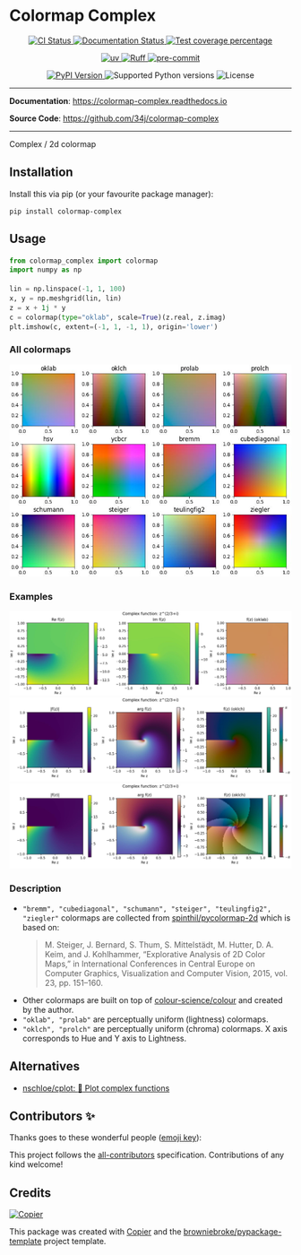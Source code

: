 # Colormap Complex

<p align="center">
  <a href="https://github.com/34j/colormap-complex/actions/workflows/ci.yml?query=branch%3Amain">
    <img src="https://img.shields.io/github/actions/workflow/status/34j/colormap-complex/ci.yml?branch=main&label=CI&logo=github&style=flat-square" alt="CI Status" >
  </a>
  <a href="https://colormap-complex.readthedocs.io">
    <img src="https://img.shields.io/readthedocs/colormap-complex.svg?logo=read-the-docs&logoColor=fff&style=flat-square" alt="Documentation Status">
  </a>
  <a href="https://codecov.io/gh/34j/colormap-complex">
    <img src="https://img.shields.io/codecov/c/github/34j/colormap-complex.svg?logo=codecov&logoColor=fff&style=flat-square" alt="Test coverage percentage">
  </a>
</p>
<p align="center">
  <a href="https://github.com/astral-sh/uv">
    <img src="https://img.shields.io/endpoint?url=https://raw.githubusercontent.com/astral-sh/uv/main/assets/badge/v0.json" alt="uv">
  </a>
  <a href="https://github.com/astral-sh/ruff">
    <img src="https://img.shields.io/endpoint?url=https://raw.githubusercontent.com/astral-sh/ruff/main/assets/badge/v2.json" alt="Ruff">
  </a>
  <a href="https://github.com/pre-commit/pre-commit">
    <img src="https://img.shields.io/badge/pre--commit-enabled-brightgreen?logo=pre-commit&logoColor=white&style=flat-square" alt="pre-commit">
  </a>
</p>
<p align="center">
  <a href="https://pypi.org/project/colormap-complex/">
    <img src="https://img.shields.io/pypi/v/colormap-complex.svg?logo=python&logoColor=fff&style=flat-square" alt="PyPI Version">
  </a>
  <img src="https://img.shields.io/pypi/pyversions/colormap-complex.svg?style=flat-square&logo=python&amp;logoColor=fff" alt="Supported Python versions">
  <img src="https://img.shields.io/pypi/l/colormap-complex.svg?style=flat-square" alt="License">
</p>

---

**Documentation**: <a href="https://colormap-complex.readthedocs.io" target="_blank">https://colormap-complex.readthedocs.io </a>

**Source Code**: <a href="https://github.com/34j/colormap-complex" target="_blank">https://github.com/34j/colormap-complex </a>

---

Complex / 2d colormap

## Installation

Install this via pip (or your favourite package manager):

```shell
pip install colormap-complex
```

## Usage

```python
from colormap_complex import colormap
import numpy as np

lin = np.linspace(-1, 1, 100)
x, y = np.meshgrid(lin, lin)
z = x + 1j * y
c = colormap(type="oklab", scale=True)(z.real, z.imag)
plt.imshow(c, extent=(-1, 1, -1, 1), origin='lower')
```

### All colormaps

![colormaps](https://raw.githubusercontent.com/34j/colormap-complex/main/colormap-all.jpg)

### Examples

![z^(2/3+i)](https://raw.githubusercontent.com/34j/colormap-complex/main/complex-function-z-2-3-i.jpg)
![z^(2/3+i)](https://raw.githubusercontent.com/34j/colormap-complex/main/complex-function-z-2-3-i-cyl.jpg)
![z^(2/3+i)](https://raw.githubusercontent.com/34j/colormap-complex/main/complex-function-z-2-3-i-cyl-magnitude.jpg)

### Description

- `"bremm", "cubediagonal", "schumann", "steiger", "teulingfig2", "ziegler"` colormaps are collected from [spinthil/pycolormap-2d](https://github.com/spinthil/pycolormap-2d) which is based on:
  > M. Steiger, J. Bernard, S. Thum, S. Mittelstädt, M. Hutter, D. A. Keim, and J. Kohlhammer, “Explorative Analysis of 2D Color Maps,” in International Conferences in Central Europe on Computer Graphics, Visualization and Computer Vision, 2015, vol. 23, pp. 151–160.
- Other colormaps are built on top of [colour-science/colour](https://github.com/colour-science/colour) and created by the author.
- `"oklab", "prolab"` are perceptually uniform (lightness) colormaps.
- `"oklch", "prolch"` are perceptually uniform (chroma) colormaps. X axis corresponds to Hue and Y axis to Lightness.

## Alternatives

- [nschloe/cplot: :rainbow: Plot complex functions](https://github.com/nschloe/cplot/tree/main)

## Contributors ✨

Thanks goes to these wonderful people ([emoji key](https://allcontributors.org/docs/en/emoji-key)):

<!-- prettier-ignore-start -->
<!-- ALL-CONTRIBUTORS-LIST:START - Do not remove or modify this section -->
<!-- markdownlint-disable -->
<!-- markdownlint-enable -->
<!-- ALL-CONTRIBUTORS-LIST:END -->
<!-- prettier-ignore-end -->

This project follows the [all-contributors](https://github.com/all-contributors/all-contributors) specification. Contributions of any kind welcome!

## Credits

[![Copier](https://img.shields.io/endpoint?url=https://raw.githubusercontent.com/copier-org/copier/master/img/badge/badge-grayscale-inverted-border-orange.json)](https://github.com/copier-org/copier)

This package was created with
[Copier](https://copier.readthedocs.io/) and the
[browniebroke/pypackage-template](https://github.com/browniebroke/pypackage-template)
project template.
